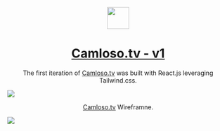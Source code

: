 <p align="center">
  <img src="https://github.com/user-attachments/assets/6079c071-2e1f-4c42-b5d1-3194191279521" width="50" height="50"/>
</p>
<h1 align="center">
  <a href="https://ph3nomtv.netlify.app">Camloso.tv - v1</a>
</h1>
<p align="center">
  The first iteration of <a href="https://camloso-website.netlify.app">Camloso.tv</a> was built with React.js leveraging Tailwind.css.
</p>
<img src="https://github.com/user-attachments/assets/32dfaaef-1e04-4555-8fb5-4a0def340f6e"/>
<p align="center">
  <a href="https://camloso-website.netlify.app">Camloso.tv</a> Wireframne.
</p>
<img src="https://github.com/user-attachments/assets/c6660a4c-4106-4d2d-9128-e2c96f9afeed"/>
